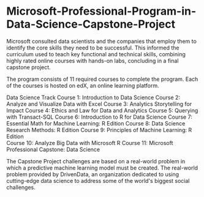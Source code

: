 # Microsoft-Professional-Program-in-Data-Science-Capstone-Project
Microsoft consulted data scientists and the companies that employ them to identify the core skills they need to be successful. This informed the curriculum used to teach key functional and technical skills, combining highly rated online courses with hands-on labs, concluding in a final capstone project.

The program consists of 11 required courses to complete the program. Each of the courses is hosted on edX, an online learning platform. 

Data Science Track
Course 1: Introduction to Data Science
Course 2: Analyze and Visualize Data with Excel 
Course 3: Analytics Storytelling for Impact
Course 4: Ethics and Law for Data and Analytics
Course 5: Querying with Transact-SQL
Course 6: Introduction to R for Data Science 
Course 7: Essential Math for Machine Learning: R Edition 
Course 8: Data Science Research Methods: R Edition 
Course 9: Principles of Machine Learning: R Edition  
Course 10: Analyze Big Data with Microsoft R 
Course 11: Microsoft Professional Capstone: Data Science

The Capstone Project challenges are based on a real-world problem in which a predictive machine learning model must be created. 
The real-world problem provided by DrivenData, an organization dedicated to using cutting-edge data science to address some of the world's biggest social challenges.   
